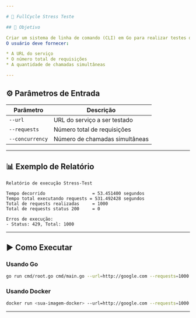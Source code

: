 ```yaml
---

# 🚦 FullCycle Stress Teste

## 🧾 Objetivo

Criar um sistema de linha de comando (CLI) em Go para realizar testes de carga em um serviço web.
O usuário deve fornecer:

* A URL do serviço
* O número total de requisições
* A quantidade de chamadas simultâneas

---
```


## ⚙️ Parâmetros de Entrada

| Parâmetro       | Descrição                      |
| --------------- | ------------------------------ |
| `--url`         | URL do serviço a ser testado   |
| `--requests`    | Número total de requisições    |
| `--concurrency` | Número de chamadas simultâneas |

---

## 📊 Exemplo de Relatório

```
Relatório de execução Stress-Test

Tempo decorrido                  = 53.451400 segundos
Tempo total executando requests = 531.492428 segundos
Total de requests realizadas     = 1000
Total de requests status 200     = 0

Erros de execução:
- Status: 429, Total: 1000
```

---

## ▶️ Como Executar

### Usando Go

```bash
go run cmd/root.go cmd/main.go --url=http://google.com --requests=1000 --concurrency=10
```

### Usando Docker

```bash
docker run <sua-imagem-docker> --url=http://google.com --requests=1000 --concurrency=10
```

---